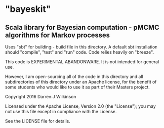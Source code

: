 
# "bayeskit"

## Scala library for Bayesian computation - pMCMC algorithms for Markov processes

Uses "sbt" for building - build file in this directory.
A default sbt installation should "compile", "test" and "run" code.
Code relies heavily on "breeze".

This code is EXPERIMENTAL ABANDONWARE. It is not intended for general use.

However, I am open-sourcing all of the code in this directory and all subdirectories of this directory under an Apache license, for the benefit of some students who would like to use it as part of their Masters project.

Copyright 2016 Darren J Wilkinson

Licensed under the Apache License, Version 2.0 (the "License");
you may not use this file except in compliance with the License.

See the LICENSE file for details.


